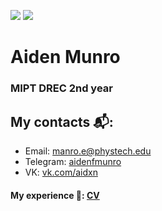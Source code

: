 <p align="left">
    <img src="https://img.shields.io/badge/Age-19-blue" />
    <img src="https://img.shields.io/badge/Languages-English%20%26%20Russian-red" />
</p>



<h1 align="left">Aiden Munro</h1>
<h3 align="left">MIPT DREC 2nd year</h3>

## My contacts 📬: 
* Email: [manro.e@phystech.edu](mailto:manro.e@phystech.edu)
* Telegram: [aidenfmunro](https://telegram.me/aidenfmunro)
* VK: [vk.com/aidxn](https://vk.com/aidxn)
            
#### My experience 📜: [CV](https://github.com/aidenfmunro/CV/blob/main/CV_MunroA.pdf)


